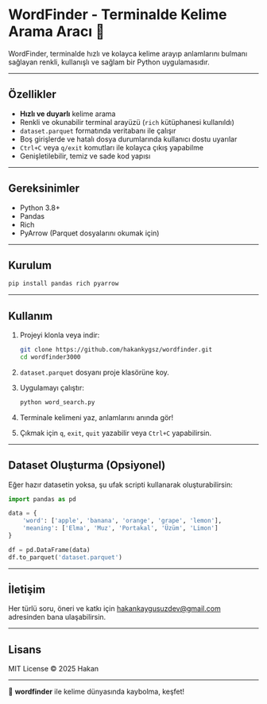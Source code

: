 
# WordFinder - Terminalde Kelime Arama Aracı 🚀

WordFinder, terminalde hızlı ve kolayca kelime arayıp anlamlarını bulmanı sağlayan renkli, kullanışlı ve sağlam bir Python uygulamasıdır.

---

## Özellikler

- **Hızlı ve duyarlı** kelime arama
- Renkli ve okunabilir terminal arayüzü (`rich` kütüphanesi kullanıldı)
- `dataset.parquet` formatında veritabanı ile çalışır
- Boş girişlerde ve hatalı dosya durumlarında kullanıcı dostu uyarılar
- `Ctrl+C` veya `q/exit` komutları ile kolayca çıkış yapabilme
- Genişletilebilir, temiz ve sade kod yapısı

---

## Gereksinimler

- Python 3.8+
- Pandas
- Rich
- PyArrow (Parquet dosyalarını okumak için)

---

## Kurulum

```bash
pip install pandas rich pyarrow
```

---

## Kullanım

1. Projeyi klonla veya indir:
    ```bash
    git clone https://github.com/hakankygsz/wordfinder.git
    cd wordfinder3000
    ```

2. `dataset.parquet` dosyanı proje klasörüne koy.

3. Uygulamayı çalıştır:
    ```bash
    python word_search.py
    ```

4. Terminale kelimeni yaz, anlamlarını anında gör!

5. Çıkmak için `q`, `exit`, `quit` yazabilir veya `Ctrl+C` yapabilirsin.

---

## Dataset Oluşturma (Opsiyonel)

Eğer hazır datasetin yoksa, şu ufak scripti kullanarak oluşturabilirsin:

```python
import pandas as pd

data = {
    'word': ['apple', 'banana', 'orange', 'grape', 'lemon'],
    'meaning': ['Elma', 'Muz', 'Portakal', 'Üzüm', 'Limon']
}

df = pd.DataFrame(data)
df.to_parquet('dataset.parquet')
```

---

## İletişim

Her türlü soru, öneri ve katkı için [hakankaygusuzdev@gmail.com](mailto:hakankaygusuzdev@gmail.com) adresinden bana ulaşabilirsin.

---

## Lisans

MIT License © 2025 Hakan

---

🚀 **wordfinder** ile kelime dünyasında kaybolma, keşfet!
